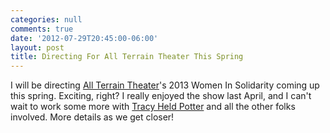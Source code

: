 ```yaml
---
categories: null
comments: true
date: '2012-07-29T20:45:00-06:00'
layout: post
title: Directing For All Terrain Theater This Spring
---
```


I will be directing [All Terrain Theater](http://www.allterraintheater.org/)'s 2013 Women In Solidarity coming up this spring. Exciting, right? I really enjoyed the show last April, and I can't wait to work some more with [Tracy Held Potter](http://www.allterraintheater.org/?q=node/2) and all the other folks involved. More details as we get closer!